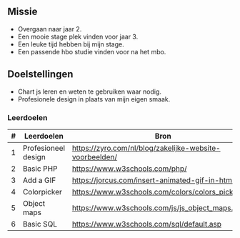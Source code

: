 ## Missie 

 - Overgaan naar jaar 2.
 - Een mooie stage plek vinden voor jaar 3.
 - Een leuke tijd hebben bij mijn stage.
 - Een passende hbo studie vinden voor na het mbo.

## Doelstellingen
 
 - Chart js leren en weten te gebruiken waar nodig.
 - Profesionele design in plaats van mijn eigen smaak.

### Leerdoelen

| #   | Leerdoelen          | Bron                                                    | Programmeertaal | Afgerond |
| --- | ------------------- | ------------------------------------------------------- | --------------- | -------- |
| 1   | Profesioneel design | https://zyro.com/nl/blog/zakelijke-website-voorbeelden/ | HTML & CSS      | No       |
| 2   | Basic PHP           | https://www.w3schools.com/php/                          | PHP             | No       |
| 3   | Add a GIF           | https://jorcus.com/insert-animated-gif-in-html/         | HTML            | No       |
| 4   | Colorpicker         | https://www.w3schools.com/colors/colors_picker.asp      | JS              | Yes      |
| 5   | Object maps         | https://www.w3schools.com/js/js_object_maps.asp         | JS              | No       |
| 6   | Basic SQL           | https://www.w3schools.com/sql/default.asp               | SQL             | No       |
